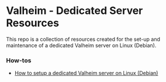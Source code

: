# Valheim - Dedicated Server Resources 

This repo is a collection of resources created for the set-up and maintenance of a dedicated Valheim server on Linux (Debian).

### How-tos
- [How to setup a dedicated Valheim server on Linux (Debian)](/how-tos/how-to-setup-dedicated-valheim-server-linux.md)
